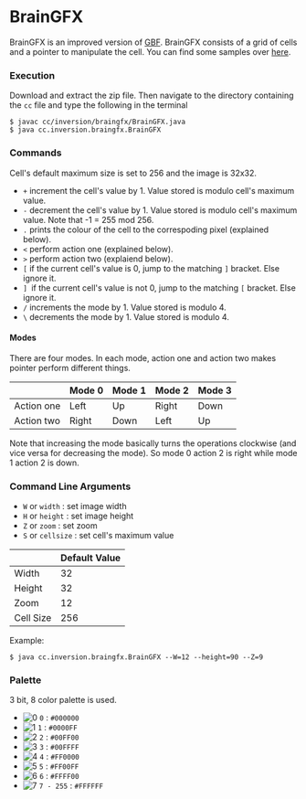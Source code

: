# BrainGFX

BrainGFX is an improved version of [GBF](https://esolangs.org/wiki/Graphical_Brainfuck). BrainGFX consists of a grid of cells and a pointer to manipulate the cell. You can find some samples over [here](https://github.com/cycfunc/BrainGFX-Snippets/tree/master).

### Execution

Download and extract the zip file. Then navigate to the directory containing the `cc` file and type the following in the terminal

    $ javac cc/inversion/braingfx/BrainGFX.java
    $ java cc.inversion.braingfx.BrainGFX

### Commands

Cell's default maximum size is set to 256 and the image is 32x32.

- `+` increment the cell's value by 1. Value stored is modulo cell's maximum value.
- `-` decrement the cell's value by 1. Value stored is modulo cell's maximum value. Note that -1 = 255 mod 256.
- `.` prints the colour of the cell to the correspoding pixel (explained below).
- `<` perform action one (explained below).
- `>` perform action two (explaiend below).
- `[` if the current cell's value is 0, jump to the matching `]` bracket. Else ignore it.
- `] `if the current cell's value is not 0, jump to the matching `[` bracket. Else ignore it.
- `/` increments the mode by 1. Value stored is modulo 4.
- `\` decrements the mode by 1. Value stored is modulo 4.

#### Modes

There are four modes. In each mode, action one and action two makes pointer perform different things.

|            | Mode 0 | Mode 1 | Mode 2 | Mode 3 |
|------------|--------|--------|--------|--------|
| Action one | Left   | Up     | Right  | Down   |
| Action two | Right  | Down   | Left   | Up     |

Note that increasing the mode basically turns the operations clockwise (and vice versa for decreasing the mode). So mode 0 action 2 is right while mode 1 action 2 is down.

### Command Line Arguments

- `W` or `width`    : set image width
- `H` or `height`   : set image height
- `Z` or `zoom`     : set zoom
- `S` or `cellsize` : set cell's maximum value

|           | Default Value |
|-----------|---------------|
| Width     | 32            |
| Height    | 32            |
| Zoom      | 12            |
| Cell Size | 256           |

Example:

    $ java cc.inversion.braingfx.BrainGFX --W=12 --height=90 --Z=9

### Palette

3 bit, 8 color palette is used.

- ![0](https://raw.githubusercontent.com/inversioncc/BrainGFX/master/Colors/0.jpg) `0` : `#000000`
- ![1](https://raw.githubusercontent.com/inversioncc/BrainGFX/master/Colors/1.jpg) `1` : `#0000FF`
- ![2](https://raw.githubusercontent.com/inversioncc/BrainGFX/master/Colors/2.jpg) `2` : `#00FF00`
- ![3](https://raw.githubusercontent.com/inversioncc/BrainGFX/master/Colors/3.jpg) `3` : `#00FFFF`
- ![4](https://raw.githubusercontent.com/inversioncc/BrainGFX/master/Colors/4.jpg) `4` : `#FF0000`
- ![5](https://raw.githubusercontent.com/inversioncc/BrainGFX/master/Colors/5.jpg) `5` : `#FF00FF`
- ![6](https://raw.githubusercontent.com/inversioncc/BrainGFX/master/Colors/6.jpg) `6` : `#FFFF00`
- ![7](https://raw.githubusercontent.com/inversioncc/BrainGFX/master/Colors/7.jpg) `7 - 255` : `#FFFFFF`
